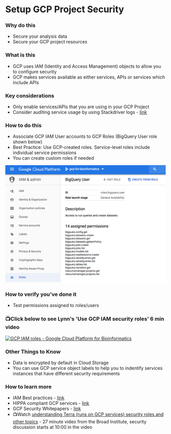 # Setup GCP Project Security


### Why do this
 - Secure your analysis data
 - Secure your GCP project resources

### What is this
 - GCP uses IAM (Identity and Access Management) objects to allow you to configure security
 - GCP makes services available as either services, APIs or services which include APIs

### Key considerations
 - Only enable services/APIs that you are using in your GCP Project
 - Consider auditing service usage by using Stackdriver logs - [link](https://cloud.google.com/solutions/exporting-stackdriver-logging-for-security-and-access-analytics)

### How to do this
 - Associate GCP IAM User accounts to GCP Roles (BigQuery User role shown below)
 - Best Practice: Use GCP-created roles.  Service-level roles include individual service permissions
 - You can create custom roles if needed

 [![GCP roles](/images/roles.png)]()

### How to verify you've done it
 - Test permissions assigned to roles/users

### 📺Click below to see Lynn's 'Use GCP IAM security roles' 6 min video
[![GCP IAM roles - Google Cloud Platform for Bioinformatics](http://img.youtube.com/vi/4oSA9bdwlPs/0.jpg)](http://www.youtube.com/watch?v=4oSA9bdwlPs "GCP IAM roles - Google Cloud Platform for Bioinformatics")

### Other Things to Know
 - Data is encrypted by default in Cloud Storage
 - You can use GCP service object labels to help you to indentify services instances that have different security requirements

### How to learn more
 - IAM Best practices - [link](https://cloud.google.com/iam/docs/using-iam-securely)
 - HIPPA compliant GCP services - [link](https://cloud.google.com/security/compliance/hipaa/)
 - GCP Security Whitepapers - [link](https://services.google.com/fh/files/misc/security_whitepapers_march2018.pdf)
  - 📺Watch [understanding Terra (runs on GCP services) security roles and other topics](https://www.youtube.com/watch?v=SRVrzXHkZKU) - 27 minute video from the Broad Institute, security discussion starts at 10:00 in the video